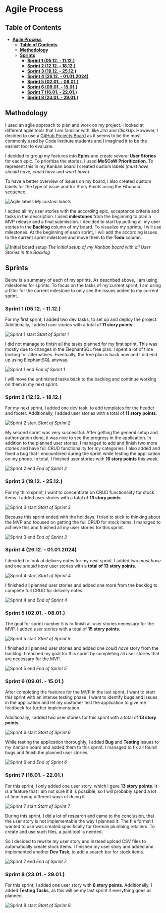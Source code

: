# **Agile Process**

## **Table of Contents**

<!-- TOC -->
* [**Agile Process**](#agile-process)
  * [**Table of Contents**](#table-of-contents)
  * [**Methodology**](#methodology)
  * [**Sprints**](#sprints)
    * [**Sprint 1 (05.12. - 11.12.)**](#sprint-1-0512---1112)
    * [**Sprint 2 (12.12. - 18.12.)**](#sprint-2-1212---1812)
    * [**Sprint 3 (19.12. - 25.12.)**](#sprint-3-1912---2512)
    * [**Sprint 4 (26.12. - 01.01.2024)**](#sprint-4-2612---01012024)
    * [**Sprint 5 (02.01. - 08.01.)**](#sprint-5-0201---0801)
    * [**Sprint 6 (09.01. - 15.01.)**](#sprint-6-0901---1501)
    * [**Sprint 7 (16.01. - 22.01.)**](#sprint-7-1601---2201)
    * [**Sprint 8 (23.01. - 29.01.)**](#sprint-8-2301---2901)
<!-- TOC -->

## **Methodology**

I used an agile approach to plan and work on my project. I looked at different agile tools that I am familiar with, like *Jira* and *ClickUp*. However, I decided to use a [GitHub Projects Board](https://github.com/users/Julia-Wagner/projects/2) as it seems to be the most commonly used by Code Institute students and I imagined it to be the easiest tool to evaluate.

I decided to group my features into **Epics** and create several **User Stories** for each epic. To prioritize the stories, I used **MoSCoW Prioritization**. To represent this in my Kanban board I created custom labels (*must have*, *should have*, *could have* and *won´t have*).

To have a better overview of issues on my board, I also created custom labels for the type of issue and for Story Points using the Fibonacci sequence.

![Agile labels](docs/agile/labels.png)
*My custom labels*

I added all my user stories with the according epic, acceptance criteria and tasks in the description. I used **milestones** from the beginning to plan a MVP release and a final submission. I decided to start by putting all my user stories in the **Backlog** column of my board. To visualize my sprints, I will use milestones. At the beginning of each sprint, I will add the according issues to the current sprint milestone and move them to the **Todo** column.

![Initial board setup](docs/agile/initial_backlog.png)
*The initial setup of my Kanban board with all User Stories in the Backlog*

## **Sprints**

Below is a summary of each of my sprints. As described above, I am using milestones for sprints. To focus on the tasks of my current sprint, I am using a filter for the current milestone to only see the issues added to my current sprint.

### **Sprint 1 (05.12. - 11.12.)**

For my first sprint, I added two dev tasks, to set up and deploy the project. Additionally, I added user stories with a total of **11 story points**.

![Sprint 1 start](docs/agile/sprint1_start.png)
*Start of Sprint 1*

I did not manage to finish all the tasks planned for my first sprint. This was mostly due to changes in the ElephantSQL free plan. I spent a lot of time looking for alternatives. Eventually, the free plan is back now and I did end up using ElephantSQL anyway.

![Sprint 1 end](docs/agile/sprint1_end.png)
*End of Sprint 1*

I will move the unfinished tasks back to the backlog and continue working on them in my next sprint.

### **Sprint 2 (12.12. - 18.12.)**

For my next sprint, I added one dev task, to add templates for the header and footer. Additionally, I added user stories with a total of **11 story points**.

![Sprint 2 start](docs/agile/sprint2_start.png)
*Start of Sprint 2*

My second sprint was very successful. After getting the general setup and authorization done, it was nice to see the progress in the application. In addition to the planned user stories, I managed to add and finish two more stories and have full CRUD functionality for my categories. I also added and fixed a bug that I encountered during the sprint while testing the application on my phone. In total, I finished user stories with **16 story points** this week.

![Sprint 2 end](docs/agile/sprint2_end.png)
*End of Sprint 2*

### **Sprint 3 (19.12. - 25.12.)**

For my third sprint, I want to concentrate on CRUD functionality for stock items. I added user stories with a total of **13 story points**.

![Sprint 3 start](docs/agile/sprint3_start.png)
*Start of Sprint 3*

Because this sprint ended with the holidays, I tried to stick to thinking about the MVP and focused on getting the full CRUD for stock items. I managed to achieve this and finished all my user stories for this sprint.

![Sprint 3 end](docs/agile/sprint3_end.png)
*End of Sprint 3*

### **Sprint 4 (26.12. - 01.01.2024)**

I decided to look at delivery notes for my next sprint. I added two *must have* and one *should have* user stories with a **total of 13 story points**.

![Sprint 4 start](docs/agile/sprint4_start.png)
*Start of Sprint 4*

I finished all planned user stories and added one more from the backlog to complete full CRUD for delivery notes.

![Sprint 4 end](docs/agile/sprint4_end.png)
*End of Sprint 4*

### **Sprint 5 (02.01. - 08.01.)**

The goal for sprint number 5 is to finish all user stories necessary for the MVP. I added user stories with a total of **15 story points**.

![Sprint 5 start](docs/agile/sprint5_start.png)
*Start of Sprint 5*

I finished all planned user stories and added one *could have* story from the backlog. I reached my goal for this sprint by completing all user stories that are necessary for the MVP.

![Sprint 5 end](docs/agile/sprint5_end.png)
*End of Sprint 5*

### **Sprint 6 (09.01. - 15.01.)**

After completing the features for the MVP in the last sprint, I want to start this sprint with an intense testing phase. I want to identify bugs and issues in the application and let my customer test the application to give me feedback for further implementation.

Additionally, I added two user stories for this sprint with a total of **13 story points**.

![Sprint 6 start](docs/agile/sprint6_start.png)
*Start of Sprint 6*

While testing the application thoroughly, I added **Bug** and **Testing** issues to my Kanban board and added them to this sprint. I managed to fix all found bugs and finish the planned user stories.

![Sprint 6 end](docs/agile/sprint6_end.png)
*End of Sprint 6*

### **Sprint 7 (16.01. - 22.01.)**

For this sprint, I only added one user story, which I gave **13 story points**. It is a feature that I am not sure if it is possible, so I will probably spend a lot of time trying different ways of doing it.

![Sprint 7 start](docs/agile/sprint7_start.png)
*Start of Sprint 7*

During this sprint, I did a lot of research and came to the conclusion, that the user story is not implementable the way I planned it. The file format I wanted to use was created specifically for German plumbing retailers. To create and use such files, a paid tool is needed.

So I decided to rewrite my user story and instead upload CSV files to automatically create stock items. I finished my user story and added and implemented another **Dev Task**, to add a search bar for stock items.

![Sprint 7 end](docs/agile/sprint7_end.png)
*End of Sprint 7*

### **Sprint 8 (23.01. - 29.01.)**

For this sprint, I added one user story with **8 story points**. Additionally, I added **Testing Tasks**, as this will be my last sprint if everything goes as planned.

![Sprint 8 start](docs/agile/sprint8_start.png)
*Start of Sprint 8*